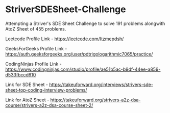 # StriverSDESheet-Challenge
Attempting a Striver's SDE Sheet Challenge to solve 191 problems alongwith AtoZ Sheet of 455 problems.

Leetcode Profile Link - https://leetcode.com/Itzmepdsh/

GeeksForGeeks Profile Link - https://auth.geeksforgeeks.org/user/pdtrigologarithmic7065/practice/

CodingNinjas Profile Link - https://www.codingninjas.com/studio/profile/ae51b5ac-b9df-44ee-a859-d533fbccd610

Link for SDE Sheet - https://takeuforward.org/interviews/strivers-sde-sheet-top-coding-interview-problems/

Link for AtoZ Sheet - https://takeuforward.org/strivers-a2z-dsa-course/strivers-a2z-dsa-course-sheet-2/ 
